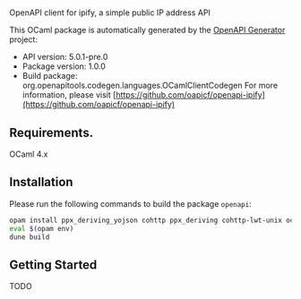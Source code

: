#
OpenAPI client for ipify, a simple public IP address API

This OCaml package is automatically generated by the [OpenAPI Generator](https://openapi-generator.tech) project:

- API version: 5.0.1-pre.0
- Package version: 1.0.0
- Build package: org.openapitools.codegen.languages.OCamlClientCodegen
For more information, please visit [https://github.com/oapicf/openapi-ipify](https://github.com/oapicf/openapi-ipify)

## Requirements.

OCaml 4.x

## Installation

Please run the following commands to build the package `openapi`:

```sh
opam install ppx_deriving_yojson cohttp ppx_deriving cohttp-lwt-unix ocaml-migrate-parsetree
eval $(opam env)
dune build
```

## Getting Started

TODO
